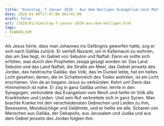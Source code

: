 ```yaml
---
title: 'Dienstag, 7 Januar 2020 : Aus dem Heiligen Evangelium nach Matthäus - Mt 4,12-17.23-25.'
date: 2020-01-06T17:47:00.001+01:00
draft: false
url: /2020/01/dienstag-7-januar-2020-aus-dem-heiligen.html
tags: 
- EVANGELIUM
---
```


Als Jesus hörte, dass man Johannes ins Gefängnis geworfen hatte, zog er sich nach Galiläa zurück. Er verließ Nazaret, um in Kafarnaum zu wohnen, das am See liegt, im Gebiet von Sebulon und Naftali. Denn es sollte sich erfüllen, was durch den Propheten Jesaja gesagt worden ist: Das Land Sebulon und das Land Naftali, die Straße am Meer, das Gebiet jenseits des Jordan, das heidnische Galiläa: das Volk, das im Dunkel lebte, hat ein helles Licht gesehen; denen, die im Schattenreich des Todes wohnten, ist ein Licht erschienen. Von da an begann Jesus zu verkünden: Kehrt um! Denn das Himmelreich ist nahe. Er zog in ganz Galiläa umher, lehrte in den Synagogen, verkündete das Evangelium vom Reich und heilte im Volk alle Krankheiten und Leiden. Und sein Ruf verbreitete sich in ganz Syrien. Man brachte Kranke mit den verschiedensten Gebrechen und Leiden zu ihm, Besessene, Mondsüchtige und Gelähmte, und er heilte sie alle. Scharen von Menschen aus Galiläa, der Dekapolis, aus Jerusalem und Judäa und aus dem Gebiet jenseits des Jordan folgten ihm.